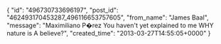  {
   "id": "496730733696197",
   "post_id": "462493170453287_496116653757605",
   "from_name": "James Baal",
   "message": "Maximiliano P�rez You haven't yet explained to me WHY nature is A believe?",
   "created_time": "2013-03-27T14:55:05+0000"
 }
